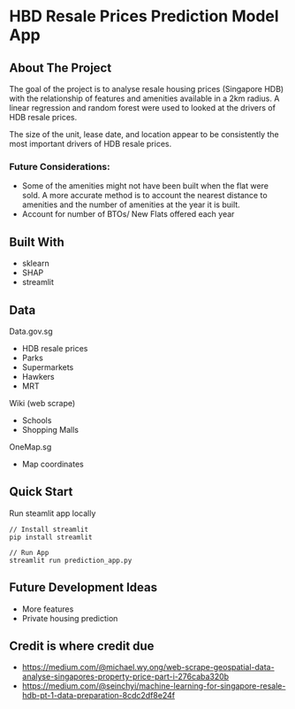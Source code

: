 # HBD Resale Prices Prediction Model App

<!-- ABOUT THE PROJECT -->

## About The Project
The goal of the project is to analyse resale housing prices (Singapore HDB) with the relationship of features and amenities available in a 2km radius. A linear regression and random forest were used to looked at the drivers of HDB resale prices.

The size of the unit, lease date, and location appear to be consistently the most important drivers of HDB resale prices.

### Future Considerations:
- Some of the amenities might not have been built when the flat were sold. A more accurate method is to account the nearest distance to amenities and the number of amenities at the year it is built.
- Account for number of BTOs/ New Flats offered each year

## Built With
 - sklearn
 - SHAP
 - streamlit

## Data
Data.gov.sg
- HDB resale prices
- Parks
- Supermarkets
- Hawkers
- MRT

Wiki (web scrape)
- Schools
- Shopping Malls

OneMap.sg
- Map coordinates


## Quick Start

Run steamlit app locally
```
// Install streamlit
pip install streamlit

// Run App
streamlit run prediction_app.py
```

## Future Development Ideas
- More features
- Private housing prediction

## Credit is where credit due
- https://medium.com/@michael.wy.ong/web-scrape-geospatial-data-analyse-singapores-property-price-part-i-276caba320b
- https://medium.com/@seinchyi/machine-learning-for-singapore-resale-hdb-pt-1-data-preparation-8cdc2df8e24f
